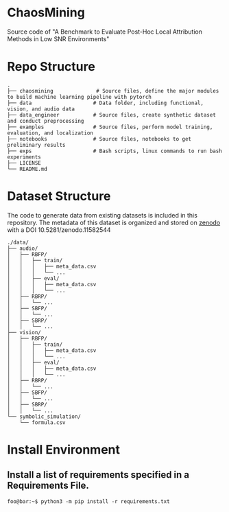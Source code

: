 # ChaosMining
Source code of "A Benchmark to Evaluate Post-Hoc Local Attribution Methods in Low SNR Environments"

# Repo Structure

    .
    ├── chaosmining              # Source files, define the major modules to build machine learning pipeline with pytorch
    ├── data                    # Data folder, including functional, vision, and audio data
    ├── data_engineer           # Source files, create synthetic dataset and conduct preprocessing
    ├── examples                # Source files, perform model training, evaluation, and localization 
    ├── notebooks               # Source files, notebooks to get preliminary results
    ├── exps                    # Bash scripts, linux commands to run bash experiments
    ├── LICENSE
    └── README.md

# Dataset Structure  
The code to generate data from existing datasets is included in this repository. The metadata of this dataset is organized and stored on [zenodo](https://zenodo.org/records/11582545) with a DOI 10.5281/zenodo.11582544

    ./data/
    ├── audio/
    │   ├── RBFP/
    │   │   ├── train/
    │   │   │   ├── meta_data.csv
    │   │   │   └── ...
    │   │   ├── eval/
    │   │   │   ├── meta_data.csv
    │   │   │   └── ...
    │   ├── RBRP/
    │   │   └── ...
    │   ├── SBFP/
    │   │   └── ...
    │   ├── SBRP/
    │   │   └── ...
    ├── vision/
    │   ├── RBFP/
    │   │   ├── train/
    │   │   │   ├── meta_data.csv
    │   │   │   └── ...
    │   │   ├── eval/
    │   │   │   ├── meta_data.csv
    │   │   │   └── ...
    │   ├── RBRP/
    │   │   └── ...
    │   ├── SBFP/
    │   │   └── ...
    │   ├── SBRP/
    │   │   └── ...
    └── symbolic_simulation/
        └── formula.csv

# Install Environment
## Install a list of requirements specified in a Requirements File.
```console
foo@bar:~$ python3 -m pip install -r requirements.txt
```
